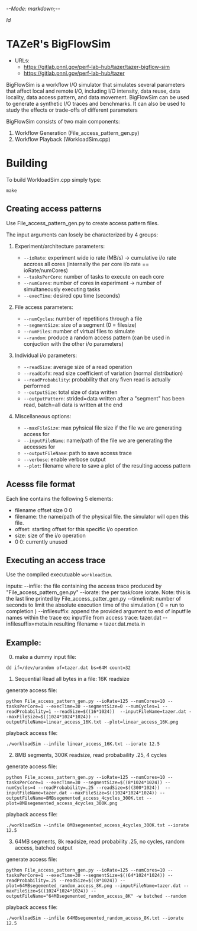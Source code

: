 -*-Mode: markdown;-*-

$Id$


TAZeR's BigFlowSim
============================================================

* URLs:
  - <https://gitlab.pnnl.gov/perf-lab-hub/tazer/tazer-bigflow-sim>
  - <https://gitlab.pnnl.gov/perf-lab-hub/tazer>

BigFlowSim is a workflow I/O simulator that simulates several parameters that affect local and remote I/O, including I/O intensity, data reuse, data locality, data access pattern, and data movement. BigFlowSim can be used to generate a synthetic I/O traces and benchmarks. It can also be used to study the effects or trade-offs of different parameters

BigFlowSim consists of two main components:

1. Workflow Generation (File_access_pattern_gen.py)
2. Workflow Playback (WorkloadSim.cpp)


Building
=============================================================================

To build WorkloadSim.cpp simply type:

`make`


Creating access patterns
-------------------------
Use File_access_pattern_gen.py to create access pattern files. 

The input arguments can losely be characterized by 4 groups:

1. Experiment/architecture parameters:
   * `--ioRate`: experiment wide io rate (MB/s) -> cumulative i/o rate accross all cores (internally the per core i/o rate == ioRate/numCores)
   * `--tasksPerCore`: number of tasks to execute on each core
   * `--numCores`: number of cores in experiment -> number of simultaneously executing tasks
   * `--execTime`: desired cpu time (seconds)

2. File access parameters:
   * `--numCycles`: number of repetitions through a file
   * `--segmentSize`: size of a segment (0 = filesize)
   * `--numFiles`: number of virtual files to simulate
   * `--random`: produce a random access pattern (can be used in conjuction with the other i/o parameters)


3. Individual i/o parameters:
   * `--readSize`: average size of a read operation
   * `--readCofV`: read size coefficient of variation (normal distribution)
   * `--readProbability`: probability that any fiven read is actually performed 
   * `--outputSize`: total size of data written
   * `--outputPattern`: strided=data written after a "segment" has been read, batch=all data is written at the end

4. Miscellaneous options:
   * `--maxFileSize`: max pyhsical file size if the file we are generating access for 
   * `--inputFileName`: name/path of the file we are generating the accesses for
   * `--outputFileName`: path to save access trace
   * `--verbose`: enable verbose output
   * `--plot`: filename where to save a plot of the resulting access pattern


Acesss file format
------------------------

Each line contains the following 5 elements:
* filename offset size 0 0
* filename: the name/path of the physical file. the simulator will open this file.
* offset: starting offset for this specific i/o operation
* size: size of the i/o operation
* 0 0: currently unused

Executing an access trace
--------------------------
Use the compiled executuable `workloadSim`.

inputs:
--infile: the file containing the access trace produced by "File_access_pattern_gen.py"
--iorate: the per task/core iorate. Note: this is the last line printed by File_access_patter_gen.py 
--timelimit: number of seconds to limit the absolute execution time of the simulation ( 0 = run to completion )
--infilesuffix: append the provided argument to end of inputfile names within the trace
    ex: inputfile from access trace: tazer.dat 
        --infilesuffix=meta.in 
        resulting filename = tazer.dat.meta.in


Example:
------------
0. make a dummy input file:

```
dd if=/dev/urandom of=tazer.dat bs=64M count=32
```

1. Sequential Read all bytes in a file: 16K readsize

generate access file:
```
python File_access_pattern_gen.py --ioRate=125 --numCores=10 --tasksPerCore=1 --execTime=30 --segmentSize=0 --numCycles=1 --readProbability=1 --readSize=$((16*1024))  --inputFileName=tazer.dat --maxFileSize=$((1024*1024*1024)) --outputFileName=linear_access_16K.txt --plot=linear_access_16K.png
```

playback access file:
```
./workloadSim --infile linear_access_16K.txt --iorate 12.5
```


2. 8MB segments, 300K readsize, read probabaility .25, 4 cycles

generate access file:

```
python File_access_pattern_gen.py --ioRate=125 --numCores=10 --tasksPerCore=1 --execTime=30 --segmentSize=$((8*1024*1024)) --numCycles=4 --readProbability=.25 --readSize=$((300*1024))  --inputFileName=tazer.dat --maxFileSize=$((1024*1024*1024)) --outputFileName=8MBsegemented_access_4cycles_300K.txt --plot=8MBsegemented_access_4cycles_300K.png
```

playback access file:
```
./workloadSim --infile 8MBsegemented_access_4cycles_300K.txt --iorate 12.5
```


3. 64MB segments, 8k readsize, read probability .25, no cycles, random access, batched output

generate access file:
```
python File_access_pattern_gen.py --ioRate=125 --numCores=10 --tasksPerCore=1 --execTime=30 --segmentSize=$((64*1024*1024)) --readProbability=.25 --readSize=$((8*1024)) --plot=64MBsegemented_random_access_8K.png --inputFileName=tazer.dat --maxFileSize=$((1024*1024*1024)) --outputFileName="64MBsegemented_random_access_8K" -w batched --random
```

playback access file:
```
./workloadSim --infile 64MBsegemented_random_access_8K.txt --iorate 12.5
```

